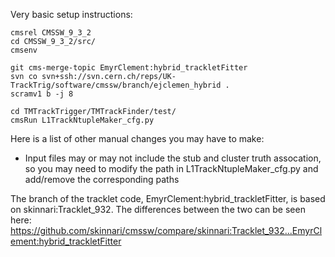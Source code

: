 Very basic setup instructions:
```
cmsrel CMSSW_9_3_2
cd CMSSW_9_3_2/src/
cmsenv

git cms-merge-topic EmyrClement:hybrid_trackletFitter
svn co svn+ssh://svn.cern.ch/reps/UK-TrackTrig/software/cmssw/branch/ejclemen_hybrid .
scramv1 b -j 8

cd TMTrackTrigger/TMTrackFinder/test/
cmsRun L1TrackNtupleMaker_cfg.py
```

Here is a list of other manual changes you may have to make:
- Input files may or may not include the stub and cluster truth assocation, so you may need to modify the path in L1TrackNtupleMaker_cfg.py and add/remove the corresponding paths

The branch of the tracklet code, EmyrClement:hybrid_trackletFitter, is based on skinnari:Tracklet_932.  The differences between the two can be seen here:
https://github.com/skinnari/cmssw/compare/skinnari:Tracklet_932...EmyrClement:hybrid_trackletFitter

